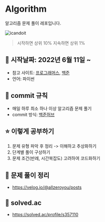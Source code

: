 # Algorithm
알고리즘 문제 풀이 레포입니다.

![icandoit](https://github.com/allzeroyou/Algorithm/assets/71822139/392756f4-cc47-4f82-8ff4-490d1206c8ca)

> 시작하면 상위 10% 지속하면 상위 1%

## 📅 시작날짜: 2022년 6월 11일 ~

- 참고 사이트: [프로그래머스](https://programmers.co.kr/learn/challenges), [백준](https://www.acmicpc.net/)
- 언어: 파이썬

## 💌 commit 규칙
  - 매일 하루 최소 하나 이상 알고리즘 문제 풀기
  - commit 방식: [백준허브](chrome-extension://ccammcjdkpgjmcpijpahlehmapgmphmk/welcome.html)

## ⭐️ 이렇게 공부하기

 1. 문제 유형 파악 후 정리 -> 이해하고 추상화하기
 2. 단계별 풀이 구상하기
 3. 문제 조건(반례, 시간복잡도) 고려하여 코드화하기

## 📔 문제 풀이 정리
- https://velog.io/@allzeroyou/posts

## 🔫 solved.ac
- https://solved.ac/profile/s357110

